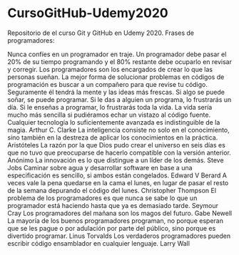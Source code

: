 # CursoGitHub-Udemy2020
Repositorio de el curso Git y GitHub en Udemy 2020.
Frases de programadores:

Nunca confíes en un programador en traje.
Un programador debe pasar el 20% de su tiempo programando y el 80% restante debe ocuparlo en revisar y corregir.
Los programadores son los encargados de crear lo que las personas sueñan.
La mejor forma de solucionar problemas en códigos de programación es buscar a un compañero para que revise tu código. Seguramente él tendrá la mente y las ideas más frescas.
Si algo se puede soñar, se puede programar.
Si le das a alguien un programa, lo frustrarás un día. Si le enseñas a programar, lo frustrarás toda la vida.
La vida sería mucho más sencilla si pudiéramos echar un vistazo al código fuente.
Cualquier tecnología lo suficientemente avanzada es indistinguible de la magia. Arthur C. Clarke
La inteligencia consiste no solo en el conocimiento, sino también en la destreza de aplicar los conocimientos en la práctica. Aristóteles
La razón por la que Dios pudo crear el universo en seis días es que no tuvo que preocuparse de hacerlo compatible con la versión anterior. Anónimo
La innovación es lo que distingue a un líder de los demás. Steve Jobs
Caminar sobre agua y desarrollar software en base a una especificación es sencillo, si ambos están congelados.  Edward V Berard
A veces vale la pena quedarse en la cama el lunes, en lugar de pasar el resto de la semana depurando el código del lunes. Christopher Thompson
El problema de los programadores es que nunca se sabe lo que un programador está haciendo hasta que ya es demasiado tarde. Seymour Cray
Los programadores del mañana son los magos del futuro. Gabe Newell
La mayoría de los buenos programadores programan, no porque esperan que se les pague o por adulación por parte del público, sino porque es divertido programar. Linus Torvalds
Los verdaderos programadores pueden escribir código ensamblador en cualquier lenguaje. Larry Wall